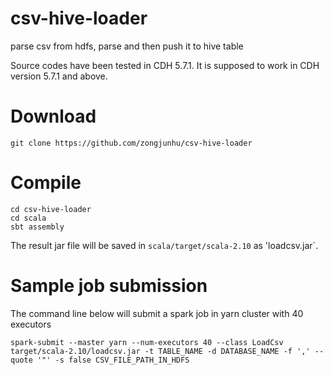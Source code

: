 # csv-hive-loader
parse csv from hdfs, parse and then push it to hive table

Source codes have been tested in CDH 5.7.1. It is supposed to work in CDH version 5.7.1 and above.

# Download
```
git clone https://github.com/zongjunhu/csv-hive-loader
```

# Compile
```
cd csv-hive-loader
cd scala
sbt assembly
```
The result jar file will be saved in `scala/target/scala-2.10` as 'loadcsv.jar`.

# Sample job submission
The command line below will submit a spark job in yarn cluster with 40 executors
```
spark-submit --master yarn --num-executors 40 --class LoadCsv target/scala-2.10/loadcsv.jar -t TABLE_NAME -d DATABASE_NAME -f ',' --quote '"' -s false CSV_FILE_PATH_IN_HDFS
```
